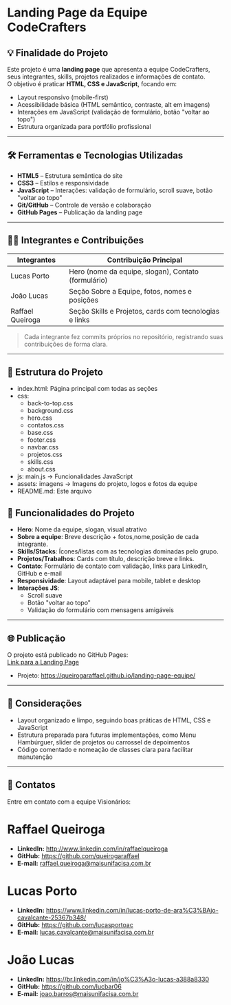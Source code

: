 # Landing Page da Equipe CodeCrafters

## 💡 Finalidade do Projeto
Este projeto é uma **landing page** que apresenta a equipe CodeCrafters, seus integrantes, skills, projetos realizados e informações de contato.  
O objetivo é praticar **HTML, CSS e JavaScript**, focando em:

- Layout responsivo (mobile-first)  
- Acessibilidade básica (HTML semântico, contraste, alt em imagens)  
- Interações em JavaScript (validação de formulário, botão "voltar ao topo")  
- Estrutura organizada para portfólio profissional  

---

## 🛠 Ferramentas e Tecnologias Utilizadas
- **HTML5** – Estrutura semântica do site  
- **CSS3** – Estilos e responsividade  
- **JavaScript** – Interações: validação de formulário, scroll suave, botão "voltar ao topo"  
- **Git/GitHub** – Controle de versão e colaboração  
- **GitHub Pages** – Publicação da landing page  

---

## 👨‍💻 Integrantes e Contribuições

| Integrantes      | Contribuição Principal                                      |
|-----------------|-------------------------------------------------------------|
| Lucas Porto      | Hero (nome da equipe, slogan), Contato (formulário)       |
| João Lucas     | Seção Sobre a Equipe, fotos, nomes e posições             |
| Raffael Queiroga     | Seção Skills e Projetos, cards com tecnologias e links    |

> Cada integrante fez commits próprios no repositório, registrando suas contribuições de forma clara.

---

## 📄 Estrutura do Projeto
- index.html:
  Página principal com todas as seções
- css:
  - back-to-top.css
  - background.css 
  - hero.css 
  - contatos.css 
  - base.css
  - footer.css
  - navbar.css
  - projetos.css
  - skills.css
  - about.css
- js:
  main.js -> Funcionalidades JavaScript
- assets:
  imagens -> Imagens do projeto, logos e fotos da equipe
- README.md: Este arquivo

## 📌 Funcionalidades do Projeto
- **Hero**: Nome da equipe, slogan, visual atrativo
- **Sobre a equipe**: Breve descrição + fotos,nome,posição de cada integrante.
- **Skills/Stacks**: Ícones/listas com as tecnologias dominadas pelo grupo.
- **Projetos/Trabalhos**: Cards com título, descrição breve e links.
- **Contato**: Formulário de contato com validação, links para LinkedIn, GitHub e e-mail  
- **Responsividade**: Layout adaptável para mobile, tablet e desktop  
- **Interações JS**:  
  - Scroll suave  
  - Botão "voltar ao topo"  
  - Validação do formulário com mensagens amigáveis  

---

## 🌐 Publicação
O projeto está publicado no GitHub Pages:  
[Link para a Landing Page](https://github.com/queirogaraffael/landing-page-equipe.git)
- Projeto: https://queirogaraffael.github.io/landing-page-equipe/
 
---

## 📖 Considerações
- Layout organizado e limpo, seguindo boas práticas de HTML, CSS e JavaScript  
- Estrutura preparada para futuras implementações, como Menu Hambúrguer, slider de projetos ou carrossel de depoimentos  
- Código comentado e nomeação de classes clara para facilitar manutenção  

---

## 📝 Contatos
Entre em contato com a equipe Visionários:  
#  Raffael Queiroga
- **LinkedIn:** http://www.linkedin.com/in/raffaelqueiroga  
- **GitHub:** https://github.com/queirogaraffael
- **E-mail:** raffael.queiroga@maisunifacisa.com.br
# Lucas Porto
- **LinkedIn:**  https://www.linkedin.com/in/lucas-porto-de-ara%C3%BAjo-cavalcante-25367b348/
- **GitHub:** https://github.com/lucasportoac
- **E-mail:** lucas.cavalcante@maisunifacisa.com.br
# João Lucas
- **LinkedIn:**  https://br.linkedin.com/in/jo%C3%A3o-lucas-a388a8330
- **GitHub:** https://github.com/lucbar06
- **E-mail:** joao.barros@maisunifacisa.com.br
